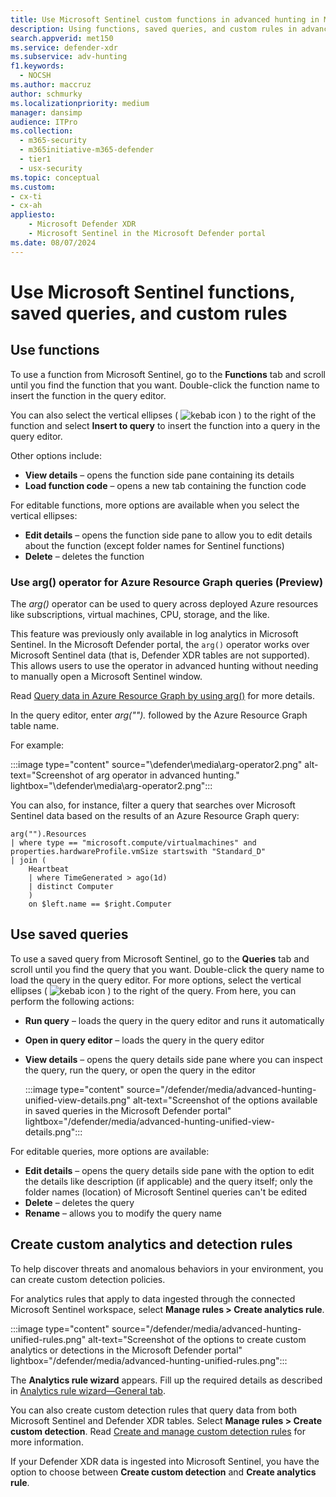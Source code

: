 ```yaml
---
title: Use Microsoft Sentinel custom functions in advanced hunting in Microsoft Defender
description: Using functions, saved queries, and custom rules in advanced hunting in the portal unifying Defender XDR and Sentinel data
search.appverid: met150
ms.service: defender-xdr
ms.subservice: adv-hunting
f1.keywords: 
  - NOCSH
ms.author: maccruz
author: schmurky
ms.localizationpriority: medium
manager: dansimp
audience: ITPro
ms.collection: 
  - m365-security
  - m365initiative-m365-defender
  - tier1
  - usx-security
ms.topic: conceptual
ms.custom:
- cx-ti
- cx-ah
appliesto:
    - Microsoft Defender XDR
    - Microsoft Sentinel in the Microsoft Defender portal
ms.date: 08/07/2024
---
```


# Use Microsoft Sentinel functions, saved queries, and custom rules 


## Use functions

To use a function from Microsoft Sentinel, go to the **Functions** tab and scroll until you find the function that you want. Double-click the function name to insert the function in the query editor. 

You can also select the vertical ellipses ( ![kebab icon](/defender/media/ah-kebab.png) ) to the right of the function and select **Insert to query** to insert the function into a query in the query editor. 

Other options include:
- **View details** – opens the function side pane containing its details
- **Load function code** – opens a new tab containing the function code

For editable functions, more options are available when you select the vertical ellipses:
- **Edit details** – opens the function side pane to allow you to edit details about the function (except folder names for Sentinel functions)
- **Delete** – deletes the function

### Use arg() operator for Azure Resource Graph queries (Preview)
The *arg()* operator can be used to query across deployed Azure resources like subscriptions, virtual machines, CPU, storage, and the like. 

This feature was previously only available in log analytics in Microsoft Sentinel. In the Microsoft Defender portal, the `arg()` operator works over Microsoft Sentinel data (that is, Defender XDR tables are not supported). This allows users to use the operator in advanced hunting without needing to manually open a Microsoft Sentinel window. 

Read [Query data in Azure Resource Graph by using arg()](/azure/azure-monitor/logs/azure-monitor-data-explorer-proxy#query-data-in-azure-resource-graph-by-using-arg-preview) for more details.

In the query editor, enter *arg("").* followed by the Azure Resource Graph table name. 

For example:

:::image type="content" source="\defender\media\arg-operator2.png" alt-text="Screenshot of arg operator in advanced hunting." lightbox="\defender\media\arg-operator2.png":::

You can also, for instance, filter a query that searches over Microsoft Sentinel data based on the results of an Azure Resource Graph query:

```Kusto
arg("").Resources 
| where type == "microsoft.compute/virtualmachines" and properties.hardwareProfile.vmSize startswith "Standard_D"
| join (
    Heartbeat
    | where TimeGenerated > ago(1d)
    | distinct Computer
    )
    on $left.name == $right.Computer
```


## Use saved queries

To use a saved query from Microsoft Sentinel, go to the **Queries** tab and scroll until you find the query that you want. Double-click the query name to load the query in the query editor. For more options, select the vertical ellipses ( ![kebab icon](/defender/media/ah-kebab.png) ) to the right of the query. From here, you can perform the following actions:

- **Run query** – loads the query in the query editor and runs it automatically
- **Open in query editor** – loads the query in the query editor
- **View details** – opens the query details side pane where you can inspect the query, run the query, or open the query in the editor

   :::image type="content" source="/defender/media/advanced-hunting-unified-view-details.png" alt-text="Screenshot of the options available in saved queries in the Microsoft Defender portal" lightbox="/defender/media/advanced-hunting-unified-view-details.png":::


For editable queries, more options are available:

- **Edit details** – opens the query details side pane with the option to edit the details like description (if applicable) and the query itself; only the folder names (location) of Microsoft Sentinel queries can't be edited
- **Delete** – deletes the query
- **Rename** – allows you to modify the query name

## Create custom analytics and detection rules

To help discover threats and anomalous behaviors in your environment, you can create custom detection policies. 

For analytics rules that apply to data ingested through the connected Microsoft Sentinel workspace, select **Manage rules > Create analytics rule**.

:::image type="content" source="/defender/media/advanced-hunting-unified-rules.png" alt-text="Screenshot of the options to create custom analytics or detections in the Microsoft Defender portal" lightbox="/defender/media/advanced-hunting-unified-rules.png":::

The **Analytics rule wizard** appears. Fill up the required details as described in [Analytics rule wizard—General tab](/azure/sentinel/detect-threats-custom#analytics-rule-wizardgeneral-tab).

You can also create custom detection rules that query data from both Microsoft Sentinel and Defender XDR tables. Select **Manage rules > Create custom detection**. Read [Create and manage custom detection rules](custom-detection-rules.md) for more information. 

If your Defender XDR data is ingested into Microsoft Sentinel, you have the option to choose between **Create custom detection** and **Create analytics rule**.
